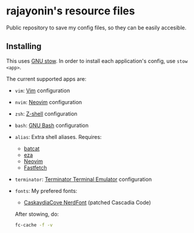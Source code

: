# rajayonin's resource files

Public repository to save my config files, so they can be easily accesible.

## Installing
This uses [GNU stow](https://www.gnu.org/software/stow/). In order to install each application's config, use `stow <app>`.

The current supported apps are:
- `vim`: [Vim](https://www.vim.org/) configuration
- `nvim`: [Neovim](https://neovim.io/) configuration
- `zsh`: [Z-shell](https://www.zsh.org/) configuration
- `bash`: [GNU Bash](https://www.gnu.org/software/bash/) configuration
- `alias`: Extra shell aliases. Requires:
  - [batcat](https://github.com/sharkdp/bat)
  - [eza](https://github.com/eza-community/eza)
  - [Neovim](https://neovim.io/)
  - [Fastfetch](https://github.com/fastfetch-cli/fastfetch)
- `terminator`: [Terminator Terminal Emulator](https://gnome-terminator.org/) configuration
- `fonts`: My prefered fonts:
    - [CaskaydiaCove NerdFont](https://github.com/ryanoasis/nerd-fonts/tree/master/patched-fonts/CascadiaMono) (patched Cascadia Code)

    After stowing, do:
    ```bash
    fc-cache -f -v
    ```
